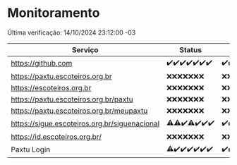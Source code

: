 # Monitoramento

Última verificação: 14/10/2024 23:12:00 -03

|Serviço|Status|Últimas 24h|
|---|---|---|
|https://github.com|<span title="2024-10-08: OK=23">✔️</span><span title="2024-10-09: OK=23">✔️</span><span title="2024-10-10: OK=23">✔️</span><span title="2024-10-11: OK=23">✔️</span><span title="2024-10-12: OK=23">✔️</span><span title="2024-10-13: OK=23">✔️</span><span title="2024-10-14: OK=1">✔️</span>|<span title="13/10/2024 23:13:00 -03 : 200">✔️</span><span title="14/10/2024 00:18:00 -03 : 200">✔️</span><span title="14/10/2024 01:10:00 -03 : 200">✔️</span><span title="14/10/2024 02:09:00 -03 : 200">✔️</span><span title="14/10/2024 03:12:00 -03 : 200">✔️</span><span title="14/10/2024 04:10:00 -03 : 200">✔️</span><span title="14/10/2024 05:12:00 -03 : 200">✔️</span><span title="14/10/2024 06:09:00 -03 : 200">✔️</span><span title="14/10/2024 07:09:00 -03 : 200">✔️</span><span title="14/10/2024 08:08:00 -03 : 200">✔️</span><span title="14/10/2024 09:15:00 -03 : 200">✔️</span><span title="14/10/2024 10:18:00 -03 : 200">✔️</span><span title="14/10/2024 11:08:00 -03 : 200">✔️</span><span title="14/10/2024 12:08:00 -03 : 200">✔️</span><span title="14/10/2024 13:09:00 -03 : 200">✔️</span><span title="14/10/2024 14:07:00 -03 : 200">✔️</span><span title="14/10/2024 15:11:00 -03 : 200">✔️</span><span title="14/10/2024 16:06:00 -03 : 200">✔️</span><span title="14/10/2024 17:10:00 -03 : 200">✔️</span><span title="14/10/2024 18:07:00 -03 : 200">✔️</span><span title="14/10/2024 19:08:00 -03 : 200">✔️</span><span title="14/10/2024 20:07:00 -03 : 200">✔️</span><span title="14/10/2024 21:40:00 -03 : 200">✔️</span><span title="14/10/2024 23:12:00 -03 : 200">✔️</span>|
|https://paxtu.escoteiros.org.br|<span title="2024-10-08: Falhas=23">❌</span><span title="2024-10-09: Falhas=23">❌</span><span title="2024-10-10: Falhas=23">❌</span><span title="2024-10-11: Falhas=23">❌</span><span title="2024-10-12: Falhas=23">❌</span><span title="2024-10-13: Falhas=23">❌</span><span title="2024-10-14: Falhas=1">❌</span>|<span title="13/10/2024 23:13:00 -03 : 403">❌</span><span title="14/10/2024 00:18:00 -03 : 403">❌</span><span title="14/10/2024 01:10:00 -03 : 403">❌</span><span title="14/10/2024 02:09:00 -03 : 403">❌</span><span title="14/10/2024 03:12:00 -03 : 403">❌</span><span title="14/10/2024 04:10:00 -03 : 403">❌</span><span title="14/10/2024 05:12:00 -03 : 403">❌</span><span title="14/10/2024 06:09:00 -03 : 403">❌</span><span title="14/10/2024 07:09:00 -03 : 403">❌</span><span title="14/10/2024 08:08:00 -03 : 403">❌</span><span title="14/10/2024 09:15:00 -03 : 403">❌</span><span title="14/10/2024 10:18:00 -03 : 403">❌</span><span title="14/10/2024 11:08:00 -03 : 403">❌</span><span title="14/10/2024 12:08:00 -03 : 403">❌</span><span title="14/10/2024 13:09:00 -03 : 403">❌</span><span title="14/10/2024 14:07:00 -03 : 403">❌</span><span title="14/10/2024 15:11:00 -03 : 403">❌</span><span title="14/10/2024 16:06:00 -03 : 403">❌</span><span title="14/10/2024 17:10:00 -03 : 403">❌</span><span title="14/10/2024 18:07:00 -03 : 403">❌</span><span title="14/10/2024 19:08:00 -03 : 403">❌</span><span title="14/10/2024 20:07:00 -03 : 403">❌</span><span title="14/10/2024 21:40:00 -03 : 403">❌</span><span title="14/10/2024 23:12:00 -03 : 403">❌</span>|
|https://escoteiros.org.br|<span title="2024-10-08: Falhas=23">❌</span><span title="2024-10-09: Falhas=23">❌</span><span title="2024-10-10: Falhas=23">❌</span><span title="2024-10-11: Falhas=23">❌</span><span title="2024-10-12: Falhas=23">❌</span><span title="2024-10-13: Falhas=23">❌</span><span title="2024-10-14: Falhas=1">❌</span>|<span title="13/10/2024 23:13:00 -03 : 403">❌</span><span title="14/10/2024 00:18:00 -03 : 403">❌</span><span title="14/10/2024 01:10:00 -03 : 403">❌</span><span title="14/10/2024 02:09:00 -03 : 403">❌</span><span title="14/10/2024 03:12:00 -03 : 403">❌</span><span title="14/10/2024 04:10:00 -03 : 403">❌</span><span title="14/10/2024 05:12:00 -03 : 403">❌</span><span title="14/10/2024 06:09:00 -03 : 403">❌</span><span title="14/10/2024 07:09:00 -03 : 403">❌</span><span title="14/10/2024 08:08:00 -03 : 403">❌</span><span title="14/10/2024 09:15:00 -03 : 403">❌</span><span title="14/10/2024 10:18:00 -03 : 403">❌</span><span title="14/10/2024 11:08:00 -03 : 403">❌</span><span title="14/10/2024 12:08:00 -03 : 403">❌</span><span title="14/10/2024 13:09:00 -03 : 403">❌</span><span title="14/10/2024 14:07:00 -03 : 403">❌</span><span title="14/10/2024 15:11:00 -03 : 403">❌</span><span title="14/10/2024 16:06:00 -03 : 403">❌</span><span title="14/10/2024 17:10:00 -03 : 403">❌</span><span title="14/10/2024 18:07:00 -03 : 403">❌</span><span title="14/10/2024 19:08:00 -03 : 403">❌</span><span title="14/10/2024 20:07:00 -03 : 403">❌</span><span title="14/10/2024 21:40:00 -03 : 403">❌</span><span title="14/10/2024 23:12:00 -03 : 403">❌</span>|
|https://paxtu.escoteiros.org.br/paxtu|<span title="2024-10-08: Falhas=23">❌</span><span title="2024-10-09: Falhas=23">❌</span><span title="2024-10-10: Falhas=23">❌</span><span title="2024-10-11: Falhas=23">❌</span><span title="2024-10-12: Falhas=23">❌</span><span title="2024-10-13: Falhas=23">❌</span><span title="2024-10-14: Falhas=1">❌</span>|<span title="13/10/2024 23:13:00 -03 : 403">❌</span><span title="14/10/2024 00:18:00 -03 : 403">❌</span><span title="14/10/2024 01:10:00 -03 : 403">❌</span><span title="14/10/2024 02:09:00 -03 : 403">❌</span><span title="14/10/2024 03:12:00 -03 : 403">❌</span><span title="14/10/2024 04:10:00 -03 : 403">❌</span><span title="14/10/2024 05:12:00 -03 : 403">❌</span><span title="14/10/2024 06:09:00 -03 : 403">❌</span><span title="14/10/2024 07:09:00 -03 : 403">❌</span><span title="14/10/2024 08:08:00 -03 : 403">❌</span><span title="14/10/2024 09:15:00 -03 : 403">❌</span><span title="14/10/2024 10:18:00 -03 : 403">❌</span><span title="14/10/2024 11:08:00 -03 : 403">❌</span><span title="14/10/2024 12:08:00 -03 : 403">❌</span><span title="14/10/2024 13:09:00 -03 : 403">❌</span><span title="14/10/2024 14:07:00 -03 : 403">❌</span><span title="14/10/2024 15:11:00 -03 : 403">❌</span><span title="14/10/2024 16:06:00 -03 : 403">❌</span><span title="14/10/2024 17:10:00 -03 : 403">❌</span><span title="14/10/2024 18:07:00 -03 : 403">❌</span><span title="14/10/2024 19:08:00 -03 : 403">❌</span><span title="14/10/2024 20:07:00 -03 : 403">❌</span><span title="14/10/2024 21:40:00 -03 : 403">❌</span><span title="14/10/2024 23:12:00 -03 : 403">❌</span>|
|https://paxtu.escoteiros.org.br/meupaxtu|<span title="2024-10-08: Falhas=23">❌</span><span title="2024-10-09: Falhas=23">❌</span><span title="2024-10-10: Falhas=23">❌</span><span title="2024-10-11: Falhas=23">❌</span><span title="2024-10-12: Falhas=23">❌</span><span title="2024-10-13: Falhas=23">❌</span><span title="2024-10-14: Falhas=1">❌</span>|<span title="13/10/2024 23:13:00 -03 : 403">❌</span><span title="14/10/2024 00:18:00 -03 : 403">❌</span><span title="14/10/2024 01:10:00 -03 : 403">❌</span><span title="14/10/2024 02:09:00 -03 : 403">❌</span><span title="14/10/2024 03:12:00 -03 : 403">❌</span><span title="14/10/2024 04:10:00 -03 : 403">❌</span><span title="14/10/2024 05:12:00 -03 : 403">❌</span><span title="14/10/2024 06:09:00 -03 : 403">❌</span><span title="14/10/2024 07:09:00 -03 : 403">❌</span><span title="14/10/2024 08:08:00 -03 : 403">❌</span><span title="14/10/2024 09:15:00 -03 : 403">❌</span><span title="14/10/2024 10:18:00 -03 : 403">❌</span><span title="14/10/2024 11:08:00 -03 : 403">❌</span><span title="14/10/2024 12:08:00 -03 : 403">❌</span><span title="14/10/2024 13:09:00 -03 : 403">❌</span><span title="14/10/2024 14:07:00 -03 : 403">❌</span><span title="14/10/2024 15:11:00 -03 : 403">❌</span><span title="14/10/2024 16:06:00 -03 : 403">❌</span><span title="14/10/2024 17:10:00 -03 : 403">❌</span><span title="14/10/2024 18:07:00 -03 : 403">❌</span><span title="14/10/2024 19:08:00 -03 : 403">❌</span><span title="14/10/2024 20:07:00 -03 : 403">❌</span><span title="14/10/2024 21:40:00 -03 : 403">❌</span><span title="14/10/2024 23:12:00 -03 : 403">❌</span>|
|https://sigue.escoteiros.org.br/siguenacional|<span title="2024-10-08: OK=22, Falhas=1">⚠️</span><span title="2024-10-09: OK=22, Falhas=1">⚠️</span><span title="2024-10-10: OK=23">✔️</span><span title="2024-10-11: OK=22, Falhas=1">⚠️</span><span title="2024-10-12: OK=23">✔️</span><span title="2024-10-13: OK=23">✔️</span><span title="2024-10-14: OK=1">✔️</span>|<span title="13/10/2024 23:13:00 -03 : 200">✔️</span><span title="14/10/2024 00:18:00 -03 : 200">✔️</span><span title="14/10/2024 01:10:00 -03 : 200">✔️</span><span title="14/10/2024 02:09:00 -03 : 200">✔️</span><span title="14/10/2024 03:12:00 -03 : 200">✔️</span><span title="14/10/2024 04:10:00 -03 : 200">✔️</span><span title="14/10/2024 05:12:00 -03 : 200">✔️</span><span title="14/10/2024 06:09:00 -03 : 200">✔️</span><span title="14/10/2024 07:09:00 -03 : 200">✔️</span><span title="14/10/2024 08:08:00 -03 : 200">✔️</span><span title="14/10/2024 09:15:00 -03 : 200">✔️</span><span title="14/10/2024 10:18:00 -03 : 200">✔️</span><span title="14/10/2024 11:08:00 -03 : 200">✔️</span><span title="14/10/2024 12:08:00 -03 : 200">✔️</span><span title="14/10/2024 13:09:00 -03 : 200">✔️</span><span title="14/10/2024 14:07:00 -03 : 200">✔️</span><span title="14/10/2024 15:11:00 -03 : 200">✔️</span><span title="14/10/2024 16:06:00 -03 : 200">✔️</span><span title="14/10/2024 17:10:00 -03 : 200">✔️</span><span title="14/10/2024 18:07:00 -03 : 200">✔️</span><span title="14/10/2024 19:08:00 -03 : 200">✔️</span><span title="14/10/2024 20:07:00 -03 : 200">✔️</span><span title="14/10/2024 21:40:00 -03 : 0">❌</span><span title="14/10/2024 23:12:00 -03 : 200">✔️</span>|
|https://id.escoteiros.org.br/|<span title="2024-10-08: Falhas=23">❌</span><span title="2024-10-09: Falhas=23">❌</span><span title="2024-10-10: Falhas=23">❌</span><span title="2024-10-11: Falhas=23">❌</span><span title="2024-10-12: Falhas=23">❌</span><span title="2024-10-13: Falhas=23">❌</span><span title="2024-10-14: Falhas=1">❌</span>|<span title="13/10/2024 23:13:00 -03 : 403">❌</span><span title="14/10/2024 00:18:00 -03 : 403">❌</span><span title="14/10/2024 01:10:00 -03 : 403">❌</span><span title="14/10/2024 02:09:00 -03 : 403">❌</span><span title="14/10/2024 03:12:00 -03 : 403">❌</span><span title="14/10/2024 04:10:00 -03 : 403">❌</span><span title="14/10/2024 05:12:00 -03 : 403">❌</span><span title="14/10/2024 06:09:00 -03 : 403">❌</span><span title="14/10/2024 07:09:00 -03 : 403">❌</span><span title="14/10/2024 08:08:00 -03 : 403">❌</span><span title="14/10/2024 09:15:00 -03 : 403">❌</span><span title="14/10/2024 10:18:00 -03 : 403">❌</span><span title="14/10/2024 11:08:00 -03 : 403">❌</span><span title="14/10/2024 12:08:00 -03 : 403">❌</span><span title="14/10/2024 13:09:00 -03 : 403">❌</span><span title="14/10/2024 14:07:00 -03 : 403">❌</span><span title="14/10/2024 15:11:00 -03 : 403">❌</span><span title="14/10/2024 16:06:00 -03 : 403">❌</span><span title="14/10/2024 17:10:00 -03 : 403">❌</span><span title="14/10/2024 18:07:00 -03 : 403">❌</span><span title="14/10/2024 19:08:00 -03 : 403">❌</span><span title="14/10/2024 20:07:00 -03 : 403">❌</span><span title="14/10/2024 21:40:00 -03 : 403">❌</span><span title="14/10/2024 23:12:00 -03 : 403">❌</span>|
|Paxtu Login|<span title="2024-10-08: OK=22, Falhas=1">⚠️</span><span title="2024-10-09: OK=23">✔️</span><span title="2024-10-10: OK=23">✔️</span><span title="2024-10-11: OK=23">✔️</span><span title="2024-10-12: OK=23">✔️</span><span title="2024-10-13: OK=23">✔️</span><span title="2024-10-14: OK=1">✔️</span>|<span title="13/10/2024 23:13:00 -03 : 200">✔️</span><span title="14/10/2024 00:18:00 -03 : 200">✔️</span><span title="14/10/2024 01:10:00 -03 : 200">✔️</span><span title="14/10/2024 02:09:00 -03 : 200">✔️</span><span title="14/10/2024 03:12:00 -03 : 200">✔️</span><span title="14/10/2024 04:10:00 -03 : 200">✔️</span><span title="14/10/2024 05:12:00 -03 : 200">✔️</span><span title="14/10/2024 06:09:00 -03 : 200">✔️</span><span title="14/10/2024 07:09:00 -03 : 200">✔️</span><span title="14/10/2024 08:08:00 -03 : 200">✔️</span><span title="14/10/2024 09:15:00 -03 : 200">✔️</span><span title="14/10/2024 10:18:00 -03 : 200">✔️</span><span title="14/10/2024 11:08:00 -03 : 200">✔️</span><span title="14/10/2024 12:08:00 -03 : 200">✔️</span><span title="14/10/2024 13:09:00 -03 : 200">✔️</span><span title="14/10/2024 14:07:00 -03 : 200">✔️</span><span title="14/10/2024 15:11:00 -03 : 200">✔️</span><span title="14/10/2024 16:06:00 -03 : 200">✔️</span><span title="14/10/2024 17:10:00 -03 : 200">✔️</span><span title="14/10/2024 18:07:00 -03 : 200">✔️</span><span title="14/10/2024 19:08:00 -03 : 200">✔️</span><span title="14/10/2024 20:07:00 -03 : 200">✔️</span><span title="14/10/2024 21:40:00 -03 : 200">✔️</span><span title="14/10/2024 23:12:00 -03 : 200">✔️</span>|
